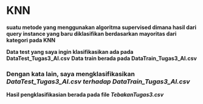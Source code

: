 # KNN 

**suatu metode yang menggunakan algoritma supervised dimana hasil dari query instance yang baru diklasifikan berdasarkan mayoritas dari kategori pada KNN**


**Data test yang saya ingin klasifikasikan ada pada DataTest_Tugas3_AI.csv**
**Data train berada pada DataTrain_Tugas3_AI.csv**

### Dengan kata lain, saya mengklasifikasikan _DataTest_Tugas3_AI.csv_ _terhadap DataTrain_Tugas3_AI.csv_

**Hasil pengklasifikasian berada pada file _TebakanTugas3.csv_**
 
